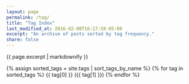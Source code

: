 ```yaml
---
layout: page
permalink: /tag/
title: "Tag Index"
last_modified_at: 2016-02-08T16:17:58-05:00
excerpt: "An archive of posts sorted by tag frequency."
share: false
---
```


{{ page.excerpt | markdownify }}

{% assign sorted_tags = site.tags | sort_tags_by_name %} {% for tag in sorted_tags %}
{{ tag[0] }} ({{ tag[1] }})
{% endfor %}
